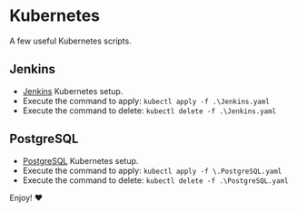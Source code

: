 # Kubernetes
A few useful Kubernetes scripts.

## Jenkins

* [Jenkins](./Jenkins.yaml) Kubernetes setup.
* Execute the command to apply: `kubectl apply -f .\Jenkins.yaml`
* Execute the command to delete:  `kubectl delete -f .\Jenkins.yaml`

## PostgreSQL

* [PostgreSQL](./Postgresql.yaml) Kubernetes setup.
* Execute the command to apply: `kubectl apply -f \.PostgreSQL.yaml`
* Execute the command to delete: `kubectl delete -f .\PostgreSQL.yaml`

Enjoy! :heart:

